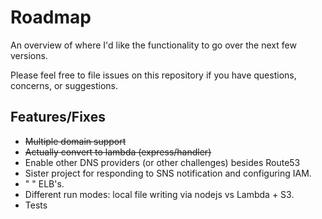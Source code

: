 # Roadmap

An overview of where I'd like the functionality to go over the next few versions.

Please feel free to file issues on this repository if you have questions, concerns, or suggestions.

## Features/Fixes

* ~~Multiple domain support~~
* ~~Actually convert to lambda (express/handler)~~
* Enable other DNS providers (or other challenges) besides Route53
* Sister project for responding to SNS notification and configuring IAM.
* "                                                               " ELB's.
* Different run modes: local file writing via nodejs vs Lambda + S3.
* Tests
